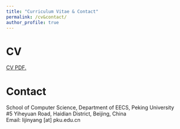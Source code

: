 ```yaml
---
title: "Curriculum Vitae & Contact"
permalink: /cv&contact/
author_profile: true
---
```


# CV
<a href="https://lijinyang0228.github.io/files/cv/cv.pdf" target="_blank">CV PDF.</a>


# Contact
School of Computer Science, Department of EECS, Peking University<br>
#5 Yiheyuan Road, Haidian District,
Beijing, China<br>
Email: lijinyang [at] pku.edu.cn
